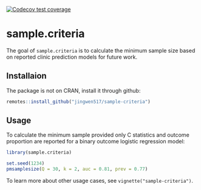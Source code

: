 <!-- badges: start -->
  [![Codecov test coverage](https://codecov.io/gh/chuckleong21/sample-criteria/graph/badge.svg)](https://app.codecov.io/gh/chuckleong21/sample-criteria)
  <!-- badges: end -->

# sample.criteria
The goal of `sample.criteria` is to calculate the minimum sample size based on reported clinic prediction models for future work.

## Installaion
The package is not on CRAN, install it through github:

```r
remotes::install_github("jingwen517/sample-criteria")
```

## Usage 
To calculate the minimum sample provided only C statistics and outcome proportion are reported for a binary outcome logistic regression model: 

```r
library(sample.criteria)

set.seed(1234)
pmsamplesize(Q = 30, k = 2, auc = 0.81, prev = 0.77)
```

To learn more about other usage cases, see `vignette("sample-criteria")`.
